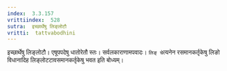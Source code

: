 ```yaml
---
index:  3.3.157
vrittiindex:  528
sutra:  इच्छार्थेषु लिङ्लोटौ
vritti:  tattvabodhini 
---
```


इच्छार्थेषु लिङ्लोटौ। एषूपपदेषु धातोरेतौ स्तः। सर्वलकाराणामपवादः। `लिङ् चे`त्यनेन रसमानकर्तृकेषु लिङो विधानादिह लिङ्लोटटावसमानकर्तृकेषु भवत इति बोध्यम्। 

